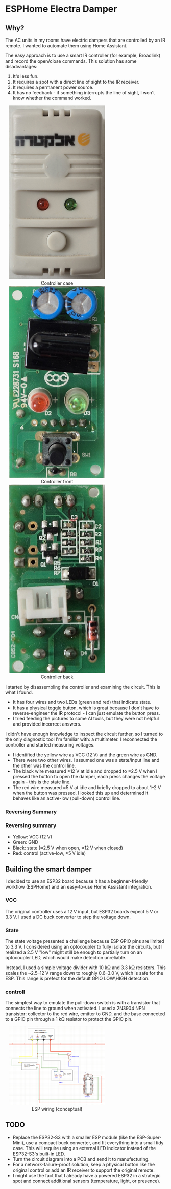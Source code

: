 # ESPHome Electra Damper

## Why?
The AC units in my rooms have electric dampers that are controlled by an IR remote. I wanted to automate them using Home Assistant.

The easy approach is to use a smart IR controller (for example, Broadlink) and record the open/close commands. This solution has some disadvantages:

1. It's less fun.
2. It requires a spot with a direct line of sight to the IR receiver.
3. It requires a permanent power source.
4. It has no feedback - if something interrupts the line of sight, I won't know whether the command worked.

<p align="center">
	<figure style="display:inline-block; margin:0 12px; text-align:center;">
	<img src="original%20controller%20case.jpg" alt="Controller case" width="300" />
	<figcaption>Controller case</figcaption>
	</figure>
	<figure style="display:inline-block; margin:0 12px; text-align:center;">
	<img src="original%20controller%20front.jpg" alt="Controller front" width="300" />
	<figcaption>Controller front</figcaption>
	</figure>
	<figure style="display:inline-block; margin:0 12px; text-align:center;">
	<img src="original%20controller%20back.jpg" alt="Controller back" width="300" />
	<figcaption>Controller back</figcaption>
	</figure>
</p>

I started by disassembling the controller and examining the circuit. This is what I found.

- It has four wires and two LEDs (green and red) that indicate state.
- It has a physical toggle button, which is great because I don't have to reverse-engineer the IR protocol - I can just emulate the button press.
- I tried feeding the pictures to some AI tools, but they were not helpful and provided incorrect answers.

I didn't have enough knowledge to inspect the circuit further, so I turned to the only diagnostic tool I'm familiar with: a multimeter. I reconnected the controller and started measuring voltages.

- I identified the yellow wire as VCC (12 V) and the green wire as GND.
- There were two other wires. I assumed one was a state/input line and the other was the control line.
- The black wire measured ≈12 V at idle and dropped to ≈2.5 V when I pressed the button to open the damper, each press changes the voltage again - this is the state line.
- The red wire measured ≈5 V at idle and briefly dropped to about 1–2 V when the button was pressed. I looked this up and determined it behaves like an active-low (pull-down) control line.
### Reversing Summary
### Reversing summary

- Yellow: VCC (12 V)
- Green: GND
- Black: state (≈2.5 V when open, ≈12 V when closed)
- Red: control (active-low, ≈5 V idle)

## Building the smart damper
I decided to use an ESP32 board because it has a beginner-friendly workflow (ESPHome) and an easy-to-use Home Assistant integration.
### VCC
The original controller uses a 12 V input, but ESP32 boards expect 5 V or 3.3 V. I used a DC buck converter to step the voltage down.

### State
The state voltage presented a challenge because ESP GPIO pins are limited to 3.3 V. I considered using an optocoupler to fully isolate the circuits, but I realized a 2.5 V "low" might still be enough to partially turn on an optocoupler LED, which would make detection unreliable.

Instead, I used a simple voltage divider with 10 kΩ and 3.3 kΩ resistors. This scales the ~2.5–12 V range down to roughly 0.6–3.0 V, which is safe for the ESP. This range is prefect for the default GPIO LOW\HIGH detection.

### controll
The simplest way to emulate the pull-down switch is with a transistor that connects the line to ground when activated. I used a 2N3904 NPN transistor: collector to the red wire, emitter to GND, and the base connected to a GPIO pin through a 1 kΩ resistor to protect the GPIO pin.

<p align="center">
	<figure style="display:inline-block; margin:0 12px; text-align:center;">
	<img src="esp%20circuit%20diagram.jpg" alt="ESP circuit diagram" width="300" />
	<figcaption>ESP wiring (conceptual)</figcaption>
	</figure>
</p>


## TODO
* Replace the ESP32-S3 with a smaller ESP module (like the ESP-Super-Mini), use a compact buck converter, and fit everything into a small tidy case. This will require using an external LED indicator instead of the ESP32-S3's built-in LED.
* Turn the circuit diagram into a PCB and send it to manufecturing.
* For a network-failure-proof solution, keep a physical button like the original control or add an IR receiver to support the original remote.
* I might use the fact that I already have a powered ESP32 in a strategic spot and connect additional sensors (temperature, light, or presence).